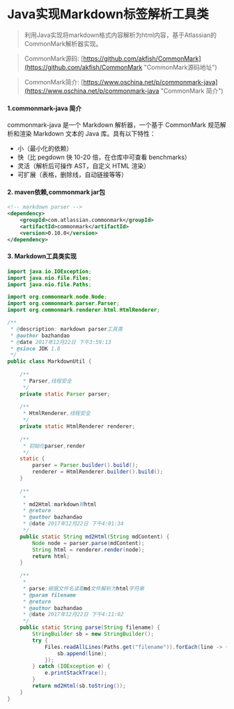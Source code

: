 
# Java实现Markdown标签解析工具类

> 利用Java实现将markdown格式内容解析为html内容，基于Atlassian的CommonMark解析器实现。

> CommonMark源码: [https://github.com/akfish/CommonMark](https://github.com/akfish/CommonMark "CommonMark源码地址") 

> CommonMark简介: [https://www.oschina.net/p/commonmark-java](https://www.oschina.net/p/commonmark-java "CommonMark 简介") 

#### 1.commonmark-java 简介
commonmark-java 是一个 Markdown 解析器，一个基于 CommonMark 规范解析和渲染 Markdown 文本的 Java 库。具有以下特性：

*   小（最小化的依赖）
*   快（比 pegdown 快 10-20 倍，在仓库中可查看 benchmarks）
*	灵活（解析后可操作 AST，自定义 HTML 渲染）
*	可扩展（表格，删除线，自动链接等等）


#### 2. maven依赖,commonmark jar包

``` xml
<!-- markdown parser -->
<dependency>
    <groupId>com.atlassian.commonmark</groupId>
    <artifactId>commonmark</artifactId>
    <version>0.10.0</version>
</dependency>
```

#### 3. Markdown工具类实现

``` java
import java.io.IOException;
import java.nio.file.Files;
import java.nio.file.Paths;

import org.commonmark.node.Node;
import org.commonmark.parser.Parser;
import org.commonmark.renderer.html.HtmlRenderer;

/**
 * @description: markdown parser工具类
 * @author bazhandao
 * @date 2017年12月22日 下午3:59:13
 * @since JDK 1.8
 */
public class MarkdownUtil {
	
	/**
	 * Parser,线程安全
	 */
	private static Parser parser;
	
	/**
	 * HtmlRenderer,线程安全
	 */
	private static HtmlRenderer renderer;
	
	/**
	 * 初始化parser,render
	 */
	static {
		parser = Parser.builder().build();
		renderer = HtmlRenderer.builder().build();
	}
	
	/**
	 * 
	 * md2Html:markdown转html
	 * @return
	 * @author bazhandao
	 * @date 2017年12月22日 下午4:01:34
	 */
	public static String md2Html(String mdContent) {
		Node node = parser.parse(mdContent);
		String html = renderer.render(node);
		return html;
	}
	
	/**
	 * 
	 * parse:根据文件名读取md文件解析为html字符串
	 * @param filename
	 * @return
	 * @author bazhandao
	 * @date 2017年12月22日 下午4:11:02
	 */
	public static String parse(String filename) {
		StringBuilder sb = new StringBuilder();
		try {
			Files.readAllLines(Paths.get("filename")).forEach(line -> {
				sb.append(line);
			});
		} catch (IOException e) {
			e.printStackTrace();
		}
		return md2Html(sb.toString());
	}
}
```
